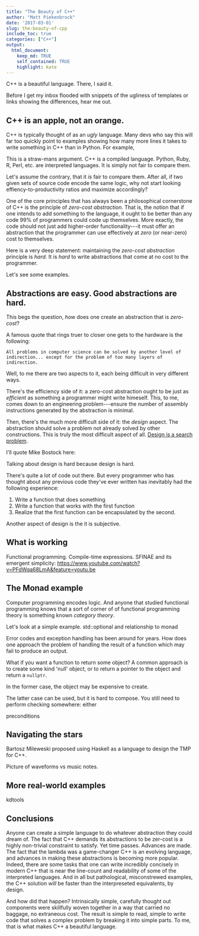 ```yaml
---
title: "The Beauty of C++"
author: "Matt Piekenbrock"
date: '2017-03-01'
slug: the-beauty-of-cpp
include_toc: true
categories: ["C++"]
output: 
  html_document:
    keep_md: TRUE
    self_contained: TRUE
    highlight: kate
---
```


C++ is a beautiful language. There, I said it.

Before I get my inbox flooded with snippets of the ugliness of templates or links showing the differences, hear me out. 

## C++ is an apple, not an orange. 

C++ is typically thought of as an _ugly_ language. Many devs who say this will far too quickly point to examples showing how many more lines it takes to write something in C++ than in Python. For example, 

This is a straw-mans argument. C++ is a compiled language. Python, Ruby, R, Perl, etc. are interpreted languages. It is simply not fair to compare them. 

Let's assume the contrary, that it _is_ fair to compare them. After all, if two given sets of source code encode the same logic, 
why not start looking effiency-to-productivity ratios and maximize accordingly? 

One of the core principles that has always been a philosophical cornerstone of C++ is the principle of _zero-cost abstraction_. That is, the notion 
that if one intends to add something to the language, it ought to be better than any code 99% of programmers could code up themselves. More exactly, 
the code should not just add higher-order functionality---it must offer an abstraction that the programmer can use effectively at _zero_ (or near-zero) 
cost to themselves.

Here is a very deep statement: maintaining the _zero-cost abstraction_ principle is _hard_. It is _hard_ to write abstractions that come at no cost to the programmer. 

Let's see some examples. 

## Abstractions are easy. Good abstractions are hard. 

This begs the question, _how_ does one create an abstraction that is _zero-cost_? 

A famous quote that rings truer to closer one gets to the hardware is the following: 

```
All problems in computer science can be solved by another level of indirection... except for the problem of too many layers of indirection.
```

Well, to me there are two aspects to it, each being difficult in very different ways. 

There's the efficiency side of it: a zero-cost abstraction ought to be just as _efficient_ as something a programmer might write himeself. This, 
to me, comes down to an engineering problem---ensure the number of assembly instructions generated by the abstraction is minimal. 

Then, there's the much more difficult side of it: the _design_ aspect. The abstraction should solve a problem not already solved by other constructions. 
This is truly the most difficult aspect of all. [Design is a search problem](https://www.youtube.com/watch?v=fThhbt23SGM).

I'll quote Mike Bostock here: 

Talking about design is hard because design is hard. 

There's quite a lot of code out there. But every programmer who has thought about any previous code they've ever written has inevitably 
had the following experience: 

1. Write a function that does something 
2. Write a function that works with the first function 
3. Realize that the first function can be encapsulated by the second. 

Another aspect of design is the it is subjective. 

## What is working

Functional programming. Compile-time expressions. SFINAE and its emergent simplicity: https://www.youtube.com/watch?v=PFdWqa68LmA&feature=youtu.be

## The Monad example

Computer programming encodes logic. And anyone that studied functional programming knows that a sort of corner of of functional programming theory is 
something known _category theory_. 

Let's look at a simple example. 
std::optional and relationship to monad

Error codes and exception handling has been around for years. How does one approach the problem of handling the result of a function which 
may fail to produce an output. 

What if you want a function to return some object? A common approach is to create some kind 'null' object, or to return a pointer to the object 
and return a `nullptr`. 

In the former case, the object may be expensive to create. 

The latter case can be used, but it is hard to compose. You still need to perform checking somewhere: either 

preconditions 


## Navigating the stars 

Bartosz Mileweski proposed using Haskell as a language to design the TMP for C++. 

Picture of waveforms vs music notes. 

## More real-world examples

kdtools

## Conclusions

Anyone can create a simple language to do whatever abstraction they could dream of. 
The fact that C++ demands its abstractions to be zer-cost is a highly non-trivial constraint to satisfy. 
Yet time passes. Advances are made. The fact that the lambda was a game-changer 
C++ is an evolving language, and advances in making these abstractions is becoming more popular.
Indeed, there are some tasks that one can write incredibly concisely in modern C++ that is near the line-count 
and readability of some of the interpreted languages. And in all but pathological, misconstrewed examples, the C++ 
solution _will_ be faster than the interpreseted equivalents, by design. 

And how did that happen? Intrinsically simple, carefully thought out components were skillfully woven 
together in a way that carried no baggage, no extraneous cost. The result is simple to read, simple to 
write code that solves a complex problem by breaking it into simple parts. 
To me, that is what makes C++ a beautiful language. 
